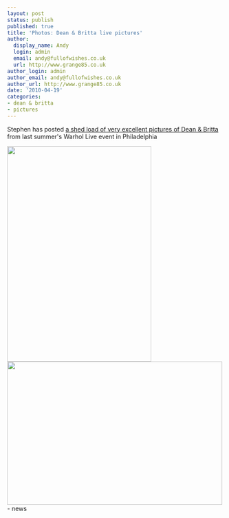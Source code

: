 ```yaml
---
layout: post
status: publish
published: true
title: 'Photos: Dean & Britta live pictures'
author:
  display_name: Andy
  login: admin
  email: andy@fullofwishes.co.uk
  url: http://www.grange85.co.uk
author_login: admin
author_email: andy@fullofwishes.co.uk
author_url: http://www.grange85.co.uk
date: '2010-04-19'
categories:
- dean & britta
- pictures
---
```

<div>Stephen has posted <a href="http://www.flickr.com/photos/hughshows/sets/72157623827776910/">a shed load of very excellent pictures of Dean & Britta</a> from last summer&#39;s Warhol Live event in Philadelphia
<p /><a href="http://www.flickr.com/photos/hughshows/4509621326/in/set-72157623827776910/"><img src="https://farm3.static.flickr.com/2745/4509621326_9b776e5151.jpg" border="0" height="500" width="335" /></a><br /> <a href="http://www.flickr.com/photos/hughshows/4509617060/in/set-72157623827776910/"><img src="https://farm3.static.flickr.com/2485/4509617060_94b4cb45f3.jpg" border="0" height="333" width="500" /></a>
- news
</p></div>
